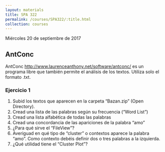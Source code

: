 ```yaml
---
layout: materials
title: SPA 322
permalink: /courses/SPA322/:title.html
collection: courses
---
```

Miércoles 20 de septiembre de 2017

## AntConc 
AntConc http://www.laurenceanthony.net/software/antconc/ es un programa libre que también permite el análisis de los textos. Utiliza solo el formato .txt. 

### Ejercicio 1 
1.	Subid los textos que aparecen en la carpeta “Bazan.zip” (Open Directory). 2.	Cread una lista de las palabras según su frecuencia (“Word List”)3.	Cread una lista alfabética de todas las palabras4.	Cread una concordancia de las apariciones de la palabra “amo”5.	¿Para qué sirve el “FileView”?6.	Averiguad en qué tipo de “cluster” o contextos aparece la palabra “amo”. Como contexto debéis definir dos o tres palabras a la izquierda. 7.	¿Qué utilidad tiene el “Cluster Plot”?
